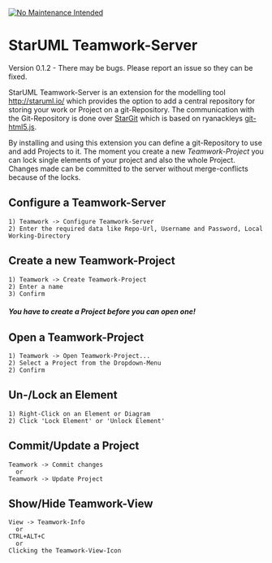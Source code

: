[![No Maintenance Intended](http://unmaintained.tech/badge.svg)](http://unmaintained.tech/)

# StarUML Teamwork-Server

Version 0.1.2 - There may be bugs. Please report an issue so they can be fixed.

StarUML Teamwork-Server is an extension for the modelling tool http://staruml.io/ which provides the option to add a central repository for storing your work or Project on a git-Repository.
The communication with the Git-Repository is done over [StarGit](https://github.com/DaftPoint/StarGit) which is based on ryanackleys [git-html5.js](https://github.com/ryanackley/git-html5.js).

By installing and using this extension you can define a git-Repository to use and add Projects to it. The moment you create a new *Teamwork-Project* you can lock single elements of your project and also the whole Project. Changes made can be committed to the server without merge-conflicts because of the locks.

## Configure a Teamwork-Server
```
1) Teamwork -> Configure Teamwork-Server
2) Enter the required data like Repo-Url, Username and Password, Local Working-Directory
```

## Create a new Teamwork-Project
```
1) Teamwork -> Create Teamwork-Project
2) Enter a name
3) Confirm
```

##### You have to create a Project before you can open one!

## Open a Teamwork-Project
```
1) Teamwork -> Open Teamwork-Project...
2) Select a Project from the Dropdown-Menu
2) Confirm
```

## Un-/Lock an Element
```
1) Right-Click on an Element or Diagram
2) Click 'Lock Element' or 'Unlock Element'
```

## Commit/Update a Project
```
Teamwork -> Commit changes
  or 
Teamwork -> Update Project
```

## Show/Hide Teamwork-View
```
View -> Teamwork-Info
  or
CTRL+ALT+C
  or
Clicking the Teamwork-View-Icon
```
